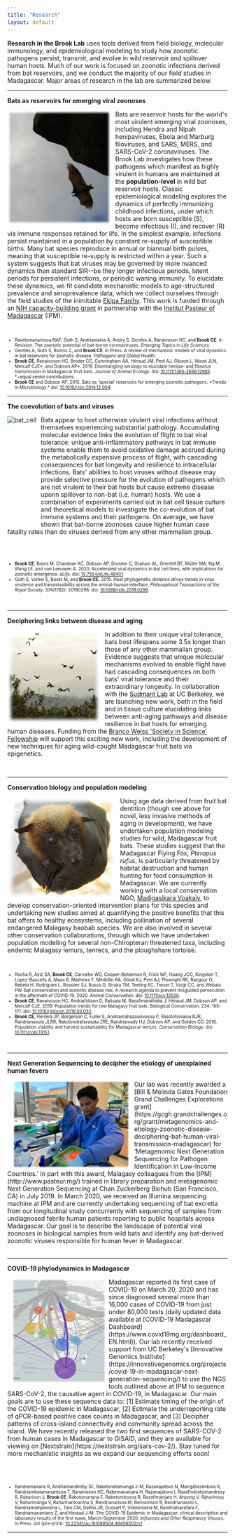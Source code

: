 ```yaml
---
title: "Research"
layout: default
---
```


**Research in the Brook Lab** uses tools derived from field biology, molecular immunology, and epidemiological modeling to study how zoonotic pathogens persist, transmit, and evolve in wild reservoir and spillover human hosts. Much of our work is focused on zoonotic infections derived from bat reservoirs, and we conduct the majority of our field studies in Madagascar. Major areas of research in the lab are summarized below. 

---

**Bats as reservoirs for emerging viral zoonoses**

<img src="/assets/flying_bat.png" alt="bat" style="height: 260px; padding-right: 10px;" align="left">Bats are  reservoir hosts for the world's most virulent emerging viral zoonoses, including Hendra and Nipah henipaviruses, Ebola and Marburg filoviruses, and SARS, MERS, and SARS-CoV-2 coronaviruses. The Brook Lab investigates how these pathogens which manifest as highly virulent in humans are maintained at the **population-level** in wild bat reservoir hosts. Classic epidemiological modeling explores the dynamics of perfectly immunizing childhood infections, under which hosts are  born susceptible (S), become infectious (I), and recover (R) via immune responses retained for life. In the simplest example, infections persist maintained in a population by constant re-supply of susceptible births. Many bat species reproduce in annual or biannual birth pulses, meaning that susceptible re-supply is restricted within a year. Such a system suggests that bat viruses may be governed by more nuanced dynamics than standard SIR--be they longer infectious periods, latent periods for persistent infections, or periodic waning immunity. To elucidate these dynamics, we fit candidate mechanistic models to age-structured prevalence and seroprevalence data, which we collect ourselves through the field studies of the inimitable [Ekipa Fanihy](team.html). This work is funded through an [NIH capacity-building grant](http://grantome.com/grant/NIH/R01-AI129822-01) in partnership with the [Institut Pasteur of Madagascar](http://www.pasteur.mg/) (IPM).

<div style="clear:both;">&nbsp;</div>

<font size="1">

<ul>
<li>Ravelomanantsoa NAF, Guth S, Andrianiaina A, Andry S, Gentles A, Ranaivoson HC, and <b>Brook CE</b>. In Revision. The zoonotic potential of bat-borne coronaviruses. <i>Emerging Topics in Life Sciences.</i></li>

<li>Gentles A, Guth S, Rozins C, and <b>Brook CE</b>. In Press. A review of mechanistic models of viral dynamics in bat reservoirs for zoonotic disease. <i>Pathogens and Global Health.</i> </li>

<li><b>Brook CE</b>, Ranaivoson HC, Broder CC, Cunningham AA, Héraud JM, Peel AJ, Gibson L, Wood JLN, Metcalf CJE*, and Dobson AP*. 2019. Disentangling serology to elucidate henipa- and filovirus transmission in Madagascar fruit bats. <i>Journal of Animal Ecology.</i> doi: <a href="https://doi.org/10.1111/1365-2656.12985">10.1111/1365-2656.12985</a>. *=equal senior contributions.</li>
<li><b>Brook CE</b> and Dobson AP. 2015. Bats as ‘special’ reservoirs for emerging zoonotic pathogens. *Trends in Microbiology.* doi: <a href="https://doi.org/10.1016/j.tim.2014.12.004">10.1016/j.tim.2014.12.004</a>. </li>

</ul>

</font> 

---

**The coevolution of bats and viruses**

<img src="/assets/PaKi_EBOV_induced_10K_200hrs_CELL.gif" alt="bat_cell" style="height: 250px; padding-right: 10px;" align="left"> Bats appear to host otherwise virulent viral infections without themselves experiencing substantial pathology. Accumulating molecular evidence links the evolution of flight to bat viral tolerance: unique anti-inflammatory pathways in bat immune systems enable them to avoid oxidative damage accrued during the metabolically expensive process of flight, with cascading consequences for bat longevity and resilience to intracellular infections. Bats' abilities to host viruses without disease may provide selective pressure for the evolution of pathogens which are not virulent to their bat hosts but cause extreme disease uponn spillover to non-bat (i.e. human) hosts. We use a combination of experiments carried out in bat cell tissue culture and theoretical models to investigate the co-evolution of bat immune systems and their pathogens. On average, we have shown that bat-borne zoonoses cause higher human case fatality rates than do viruses derived from any other mammalian group.

<br>
<br>

<font size="1">

<ul>
<li><b>Brook CE</b>, Boots M, Chandran KC, Dobson AP, Drosten C, Graham AL, Grenfell BT, Müller MA, Ng M, Wang LF, and van Leeuwen A. 2020. Accelerated viral dynamics in bat cell lines, with implications for zoonotic emergence. <i>eLife</i>. doi: <a href="https://elifesciences.org/articles/48401">10.7554/eLife.48401</a>. </li>

<li>Guth S, Visher E, Boots M, and <b>Brook CE.</b> 2019. Host phylogenetic distance drives trends in virus virulence and transmissibility across the animal-human interface. <i>Philosophical Transactions of the Royal Society.</i> 374(1782): 20190296. doi: <a href="https://doi.org/10.1098/rstb.2019.0296">10.1098/rstb.2019.0296</a>. </li>

</ul>

</font> 

<div style="clear:both;">&nbsp;</div>

---

**Deciphering links between disease and aging**

<img src="/assets/bat_pop.png" alt="bat_pop" style="height: 210px; padding-right: 10px;" align="left">In addition to their unique viral tolerance, bats bost lifespans some 3.5x longer than those of any other mammalian group. Evidence suggests that unique molecular mechanisms evolved to enable flight have had cascading consequences on both bats' viral tolerance and their extraordinary longevity. In collaboration with the [Sudmant Lab](https://www.sudmantlab.org/) at UC Berkeley, we are launching new work, both in the field and in tissue culture elucidating links between anti-aging pathways and disease resilience in bat hosts for emerging human diseases. Funding from the [Branco Weiss 'Society in Science' Fellowship](https://brancoweissfellowship.org/) will support this exciting new work, including the development of new techniques for aging wild-caught Madagascar fruit bats via epigenetics. 


<div style="clear:both;">&nbsp;</div>

---

**Conservation biology and population modeling**

<img src="/assets/baby_bat.png" alt="baby_bat" style="height: 230px; padding-right: 10px;" align="left">Using age data derived from fruit bat dentition (though see above for novel, less invasive methods of aging in development), we have undertaken population modeling studies for wild, Madagascar fruit bats. These studies suggest that the Madagascar Flying Fox, *Pteropus rufus*, is particularly threatened by habitat destruction and human hunting for food consumption in Madagascar. We are currently working with a local conservation NGO, [Madigasikara Voakajy](https://www.madagasikara-voakajy.org/), to develop conservation-oriented intervention plans for this species and undertaking new studies aimed at quantifying the positive benefits that this bat offers to healthy ecosystems, including pollination of several endangered Malagasy baobab species. We are also involved in several other conservation collaborations, through which we have undertaken population modeling for several non-Chiropteran threatened taxa, including endemic Malagasy lemurs, tenrecs, and the ploughshare tortoise.

<br>
<font size="1">

<ul>
<li>Rocha R, Aziz SA, <b>Brook CE</b>, Carvalho WD, Cooper-Bohannon R, Frick WF, Huang JCC, Kingston T, Lopez-Baucells A, Maas B, Mathews F, Medellin RA, Olival KJ, Peel AJ, Plowright RK, Razgour O, Rebelo H, Rodrigues L, Rossiter SJ, Russo D, Straka TM, Teeling EC, Treuer T, Voigt CC, and  Webala PW. Bat conservation and zoonotic disease risk: A research agenda to prevent misguided persecution in the aftermath of COVID-19. 2020. <i>Animal Conservation.</i> doi:
<a href="https://doi.org/10.1111/acv.12636">10.1111/acv.12636</a>. </li>
<li><b>Brook CE</b>, Ranaivoson HC, Andriafidison D, Ralisata M, Razafimanahaka J, Héraud JM, Dobson AP, and Metcalf CJE. 2019. Population trends for two Malagasy fruit bats. Biological Conservation. 234: 165-171. doi: <a href="https://doi.org/10.1016/j.biocon.2019.03.032">10.1016/j.biocon.2019.03.032</a>. </li>
<li><b>Brook CE</b>, Herrera JP, Borgerson C, Fuller E, Andriamahazoarivosoa P, Rasolofoniaina BJR, Randrianasolo JLRR, Rakotondrafarasata ZRE, Randriamady HJ, Dobson AP, and Golden CD. 2018. Population viability and harvest sustainability for Madagascar lemurs. <i>Conservation Biology.</i> doi:  <a href="https://doi.org/10.1111/cobi.13151">10.1111/cobi.13151</a>. </li>
</ul>
</font> 
<div style="clear:both;">&nbsp;</div>

---

**Next Generation Sequencing to decipher the etiology of unexplained human fevers**

<img src="/assets/christian_CZB.jpg" alt="chris_czb" style="height: 200px; padding-left: 10px;" align="left">
Our lab was recently awarded a [Bill & Melinda Gates Foundation Grand Challenges Explorations grant](https://gcgh.grandchallenges.org/grant/metagenomics-and-etiology-zoonotic-disease-deciphering-bat-human-viral-transmission-madagascar) for ‘Metagenomic Next Generation Sequencing for Pathogen Identification in Low-Income Countries.’ In part with this award, Malagasy colleagues from the [IPM](http://www.pasteur.mg/) trained in library preparation and metagenomic Next Generation Sequencing at Chan Zuckerberg Biohub (San Francisco, CA) in July 2019. In March 2020, we received an Illumina sequencing machine at IPM and are currently undertaking sequencing of bat excretia from our longitudinal study concurrently with sequencing of samples from undiagnosed febrile human patients reporting to public hospitals across Madagascar. Our goal is to describe the landscape of potential viral zoonoses in biological samples from wild bats and identify any bat-derived zoonotic viruses responsible for human fever in Madagascar.

<div style="clear:both;">&nbsp;</div>

---

**COVID-19 phylodynamics in Madagascar**

<img src="/assets/MadaSARSCoV2.png" alt="Mada_SC2" style="height: 240px; padding-left: 10px;" align="left">
Madagascar reported its first case of COVID-19 on March 20, 2020 and has since diagnosed several more than 16,000 cases of COVID-19 from just under 80,000 tests (daily updated data available at [COVID-19 Madagascar Dashboard](https://www.covid19mg.org/dashboard_EN.html)). Our lab recently received support from UC Berkeley's [Innovative Genomics Institute](https://innovativegenomics.org/projects/covid-19-in-madagascar-next-generation-sequencing/) to use the NGS tools outlined above at IPM to sequence SARS-CoV-2, the causative agent in COVID-19, in Madagascar. Our main goals are to use these sequence data to: [1] Estimate timing of the origin of the COVID-19 epidemic in Madagascar, [2] Estimate the underreporting rate of qPCR-based positive case counts in Madagascar, and [3] Decipher patterns of cross-island connectivity and community spread across the island. We have recently released the two first sequences of SARS-COV-2 from human cases in Madagascar to GISAID, and they are available for viewing on [Nextstrain](https://nextstrain.org/sars-cov-2/). Stay tuned for more mechanistic insights as we expand our sequencing efforts soon!

<div style="clear:both;">&nbsp;</div>


<br>
<br>

<font size="1">

<ul>
<li>Randremanana R, Andriamandimby SF, Rakotondramanga J-M, Razanajatovo N, Mangahasimbola R, Randriambolamanantsoa T, Ranaivoson HC, Rabemananjara H, Razanajatovo I, Razafindratsimandresy R, Rabarison J, <b>Brook CE</b>, Rakotomanana F, Rabetombosoa R, Razafimanjato H, Ahyong V, Raharinosy V, Raharimanga V, Raharinantoanina S, Randrianarisoa M, Bernardson B, Randrianasolo L, Randriamampionona L, Tato CM, DeRisi JR, Dussart P, Vololoniaina M, Randriatsarafara F, Randriamanantany Z, and Heraud J-M. The COVID-19 Epidemic in Madagascar: clinical description and laboratory results of the first wave, March-September 2020. <i>Influenza and Other Respiratory Viruses.</i> In Press. doi (pre-print): <a href="(https://doi.org/10.22541/au.161088504.46456502/v1">10.22541/au.161088504.46456502/v1</a>. </li>

</ul>

</font> 


---
